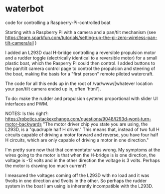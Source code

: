 # waterbot
code for controlling a Raspberry-Pi-controlled boat

Starting with a Raspberry Pi with a camera and a pan/tilt mechanism (see 
https://learn.sparkfun.com/tutorials/setting-up-the-pi-zero-wireless-pan-tilt-camera/all )

I added an L293D dual H-bridge controlling a reversible propulsion motor and a rudder toggle (electrically identical to a reversible motor) for a small plastic boat, which the Rasperry Pi 
could then control.  I added buttons to the pan/tilt camera control page to control the propulsion and steering of the boat,
making the basis for a "first person" remote piloted watercraft.   

The code for all this ends up in the root of /var/www/[whatever location your pan/tilt camera ended up in, often 'html'].

To do:  make the rudder and propulsion systems proportional with slider UI interfaces and PWM.


NOTES:  Is this right?:
https://robotics.stackexchange.com/questions/9048/l293d-wont-turn-motor-backwards
"The motor driver chip you state you are using, the L293D, is a "quadruple half H driver." This means that, instead of two full H circuits capable of driving a motor forward and reverse, you have four half H circuits, which are only capable of driving a motor in one direction."

I'm pretty sure now that that commentator was wrong. My symptoms at the wires going to the motor is that when the H-bridge is is one direction, the voltage is -12 volts and in the other direction the voltage is 3 volts.  Perhaps the motor is drawing too much current?

I measured the voltages coming off the L293D with no load and it was 9volts in one direction and 9volts in the other.  So perhaps the rudder system in the boat I am using is inherently incompatible with the L293D.
